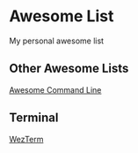 # Awesome List
My personal awesome list

## Other Awesome Lists
[Awesome Command Line](https://github.com/toolleeo/awesome-cli-apps-in-a-csv)

## Terminal
[WezTerm](https://github.com/wezterm/wezterm)

